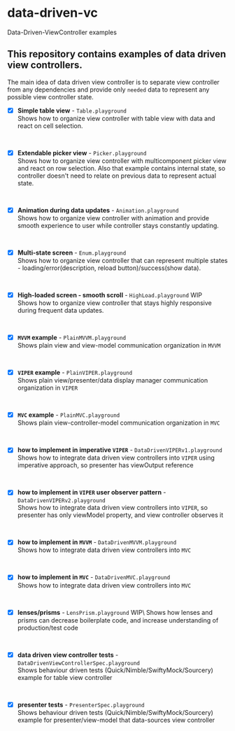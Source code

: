 # data-driven-vc
Data-Driven-ViewController examples

## This repository contains examples of data driven view controllers.
The main idea of data driven view controller is to separate view controller from any dependencies and provide only `needed` data to represent any possible view controller state.

- [x] **Simple table view** - `Table.playground`\
Shows how to organize view controller with table view with data and react on cell selection.
<br>

- [x] **Extendable picker view** - `Picker.playground`\
Shows how to organize view controller with multicomponent picker view and react on row selection.
Also that example contains internal state, so controller doesn't need to relate on previous data to represent actual state.
<br>

- [x] **Animation during data updates** - `Animation.playground`\
Shows how to organize view controller with animation and provide smooth experience to user while controller stays constantly updating.
<br>

- [x] **Multi-state screen** - `Enum.playground`\
Shows how to organize view controller that can represent multiple states - loading/error(description, reload button)/success(show data).
<br>

- [x] **High-loaded screen - smooth scroll** - `HighLoad.playground` WIP\
Shows how to organize view controller that stays highly responsive during frequent data updates.
<br>

- [x] **`MVVM` example** - `PlainMVVM.playground`\
Shows plain view and view-model communication organization in `MVVM`
<br>

- [x] **`VIPER` example** - `PlainVIPER.playground`\
Shows plain view/presenter/data display manager communication organization in `VIPER`
<br>

- [x] **`MVC` example** - `PlainMVC.playground`\
Shows plain view-controller-model communication organization in `MVC`
<br>

- [x] **how to implement in imperative `VIPER`** - `DataDrivenVIPERv1.playground`\
Shows how to integrate data driven view controllers into `VIPER` using imperative approach, so presenter has viewOutput reference
<br>

- [x] **how to implement in `VIPER` user observer pattern** - `DataDrivenVIPERv2.playground`\
Shows how to integrate data driven view controllers into `VIPER`, so presenter has only viewModel property, and view controller observes it
<br>

- [x] **how to implement in `MVVM`** - `DataDrivenMVVM.playground`\
Shows how to integrate data driven view controllers into `MVC`
<br>

- [x] **how to implement in `MVC`** - `DataDrivenMVC.playground`\
Shows how to integrate data driven view controllers into `MVC`
<br>

- [x] **lenses/prisms** - `LensPrism.playground` WIP\ 
Shows how lenses and prisms can decrease boilerplate code, and increase understanding of production/test code
<br>

- [x] **data driven view controller tests** - `DataDrivenViewControllerSpec.playground`\
Shows behaviour driven tests (Quick/Nimble/SwiftyMock/Sourcery) example for table view controller
<br>

- [x] **presenter tests** - `PresenterSpec.playground`\
Shows behaviour driven tests (Quick/Nimble/SwiftyMock/Sourcery) example for presenter/view-model that data-sources view controller
<br>